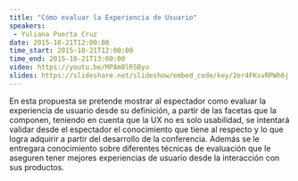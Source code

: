 ```yaml
---
title: "Cómo evaluar la Experiencia de Usuario"
speakers:
 - Yuliana Puerta Cruz
date: 2015-10-21T12:00:00
time_start: 2015-10-21T12:00:00
time_end: 2015-10-21T13:00:00
video: https://youtu.be/MPAm8lR5Byo
slides: https://slideshare.net/slideshow/embed_code/key/2er4FKsvRPWh6j
---
```


<p>En esta propuesta se pretende mostrar al espectador como evaluar la experiencia de usuario desde su definición, a partir de las facetas que la componen, teniendo en cuenta que la UX no es solo usabilidad, se intentará validar desde el espectador el conocimiento que tiene al respecto y lo que logra adquirir a partir del desarrollo de la conferencia. Además se le entregara conocimiento sobre diferentes técnicas de evaluación que le aseguren tener mejores experiencias de usuario desde la interacción con sus productos.</p>

<p>&nbsp;</p>